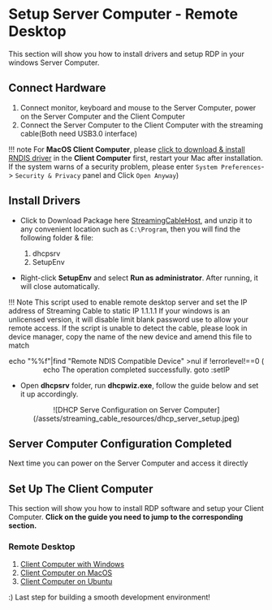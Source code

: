 
# Setup Server Computer - Remote Desktop

This section will show you how to install drivers and setup RDP in your windows Server Computer.

## Connect Hardware

1. Connect monitor, keyboard and mouse to the Server Computer, power on the Server Computer and the Client Computer
2. Connect the Server Computer to the Client Computer with the streaming cable(Both need USB3.0 interface)

!!! note
    For **MacOS Client Computer**, please [click to download & install RNDIS driver](http://bit.ly/2A4f2xI) in the **Client Computer** first, restart your Mac after installation. If the system warns of a security problem, please enter `System Preferences`-> `Security & Privacy` panel and Click `Open Anyway`)

## Install Drivers  

* Click to Download Package here [StreamingCableHost](/assets/streaming_cable_resources/StreamingCableHost.zip), and unzip it to any convenient location such as `C:\Program`, then you will find the following folder & file:
    1. dhcpsrv
    2. SetupEnv

* Right-click **SetupEnv** and select **Run as administrator**. After running, it will close automatically.

!!! Note
        This script used to enable remote desktop server and set the IP address of Streaming Cable to static IP 1.1.1.1 If your windows is an unlicensed version, it will disable limit blank password use to allow your remote access.
        If the script is unable to detect the cable, please look in device manager, copy the name of the new device and amend this file to match 
        <center>echo "%%f"|find "Remote NDIS Compatible Device" >nul
        if !errorlevel!==0 (
        echo The operation completed successfully.
        goto :setIP</center>

* Open **dhcpsrv** folder,  run **dhcpwiz.exe**, follow the guide below and set it up accordingly.

<center>![DHCP Serve Configuration on Server Computer](/assets/streaming_cable_resources/dhcp_server_setup.jpeg)</center>


## Server Computer Configuration Completed

Next time you can power on the Server Computer and access it directly

## Set Up The Client Computer

This section will show you how to install RDP software and setup your Client Computer.
**Click on the guide you need to jump to the corresponding section.**

### Remote Desktop

1. [Client Computer with Windows](/content/streaming_cable/set_up_win_rdp_client)
2. [Client Computer on MacOS](/content/streaming_cable/set_up_mac_rdp_client)
3. [Client Computer on Ubuntu](/content/streaming_cable/set_up_ubu_rdp_client)

:) Last step for building a smooth development environment!
